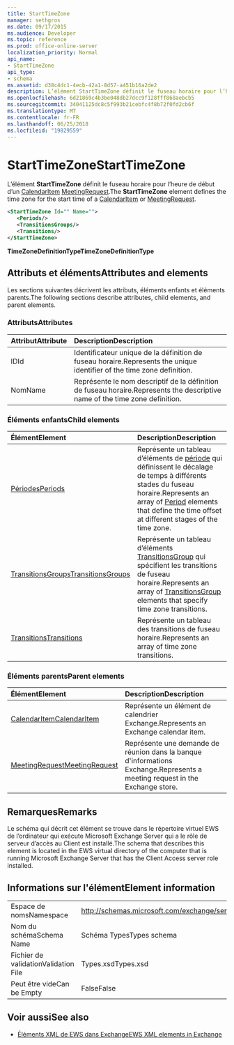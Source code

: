 ```yaml
---
title: StartTimeZone
manager: sethgros
ms.date: 09/17/2015
ms.audience: Developer
ms.topic: reference
ms.prod: office-online-server
localization_priority: Normal
api_name:
- StartTimeZone
api_type:
- schema
ms.assetid: d38c4dc1-4ecb-42a1-8d57-a451b16a2de2
description: L’élément StartTimeZone définit le fuseau horaire pour l’heure de début d’un CalendarItem MeetingRequest.
ms.openlocfilehash: 6d21869c4b3be048db27dcc9f128fff868aebcb5
ms.sourcegitcommit: 34041125dc8c5f993b21cebfc4f8b72f0fd2cb6f
ms.translationtype: MT
ms.contentlocale: fr-FR
ms.lasthandoff: 06/25/2018
ms.locfileid: "19829559"
---
```

# <a name="starttimezone"></a><span data-ttu-id="1dc0a-103">StartTimeZone</span><span class="sxs-lookup"><span data-stu-id="1dc0a-103">StartTimeZone</span></span>

<span data-ttu-id="1dc0a-104">L’élément **StartTimeZone** définit le fuseau horaire pour l’heure de début d’un [CalendarItem](calendaritem.md) [MeetingRequest](meetingrequest.md).</span><span class="sxs-lookup"><span data-stu-id="1dc0a-104">The **StartTimeZone** element defines the time zone for the start time of a [CalendarItem](calendaritem.md) or [MeetingRequest](meetingrequest.md).</span></span>
  
```xml
<StartTimeZone Id="" Name="">
   <Periods/>
   <TransitionsGroups/>
   <Transitions/>
</StartTimeZone>
```

<span data-ttu-id="1dc0a-105">**TimeZoneDefinitionType**</span><span class="sxs-lookup"><span data-stu-id="1dc0a-105">**TimeZoneDefinitionType**</span></span>

## <a name="attributes-and-elements"></a><span data-ttu-id="1dc0a-106">Attributs et éléments</span><span class="sxs-lookup"><span data-stu-id="1dc0a-106">Attributes and elements</span></span>

<span data-ttu-id="1dc0a-107">Les sections suivantes décrivent les attributs, éléments enfants et éléments parents.</span><span class="sxs-lookup"><span data-stu-id="1dc0a-107">The following sections describe attributes, child elements, and parent elements.</span></span>
  
### <a name="attributes"></a><span data-ttu-id="1dc0a-108">Attributs</span><span class="sxs-lookup"><span data-stu-id="1dc0a-108">Attributes</span></span>

|<span data-ttu-id="1dc0a-109">**Attribut**</span><span class="sxs-lookup"><span data-stu-id="1dc0a-109">**Attribute**</span></span>|<span data-ttu-id="1dc0a-110">**Description**</span><span class="sxs-lookup"><span data-stu-id="1dc0a-110">**Description**</span></span>|
|:-----|:-----|
|<span data-ttu-id="1dc0a-111">ID</span><span class="sxs-lookup"><span data-stu-id="1dc0a-111">Id</span></span>  <br/> |<span data-ttu-id="1dc0a-112">Identificateur unique de la définition de fuseau horaire.</span><span class="sxs-lookup"><span data-stu-id="1dc0a-112">Represents the unique identifier of the time zone definition.</span></span>  <br/> |
|<span data-ttu-id="1dc0a-113">Nom</span><span class="sxs-lookup"><span data-stu-id="1dc0a-113">Name</span></span>  <br/> |<span data-ttu-id="1dc0a-114">Représente le nom descriptif de la définition de fuseau horaire.</span><span class="sxs-lookup"><span data-stu-id="1dc0a-114">Represents the descriptive name of the time zone definition.</span></span>  <br/> |
   
### <a name="child-elements"></a><span data-ttu-id="1dc0a-115">Éléments enfants</span><span class="sxs-lookup"><span data-stu-id="1dc0a-115">Child elements</span></span>

|<span data-ttu-id="1dc0a-116">**Élément**</span><span class="sxs-lookup"><span data-stu-id="1dc0a-116">**Element**</span></span>|<span data-ttu-id="1dc0a-117">**Description**</span><span class="sxs-lookup"><span data-stu-id="1dc0a-117">**Description**</span></span>|
|:-----|:-----|
|[<span data-ttu-id="1dc0a-118">Périodes</span><span class="sxs-lookup"><span data-stu-id="1dc0a-118">Periods</span></span>](periods.md) <br/> |<span data-ttu-id="1dc0a-119">Représente un tableau d’éléments de [période](period.md) qui définissent le décalage de temps à différents stades du fuseau horaire.</span><span class="sxs-lookup"><span data-stu-id="1dc0a-119">Represents an array of [Period](period.md) elements that define the time offset at different stages of the time zone.</span></span>  <br/> |
|[<span data-ttu-id="1dc0a-120">TransitionsGroups</span><span class="sxs-lookup"><span data-stu-id="1dc0a-120">TransitionsGroups</span></span>](transitionsgroups.md) <br/> |<span data-ttu-id="1dc0a-121">Représente un tableau d’éléments [TransitionsGroup](transitionsgroup.md) qui spécifient les transitions de fuseau horaire.</span><span class="sxs-lookup"><span data-stu-id="1dc0a-121">Represents an array of [TransitionsGroup](transitionsgroup.md) elements that specify time zone transitions.</span></span>  <br/> |
|[<span data-ttu-id="1dc0a-122">Transitions</span><span class="sxs-lookup"><span data-stu-id="1dc0a-122">Transitions</span></span>](transitions.md) <br/> |<span data-ttu-id="1dc0a-123">Représente un tableau des transitions de fuseau horaire.</span><span class="sxs-lookup"><span data-stu-id="1dc0a-123">Represents an array of time zone transitions.</span></span>  <br/> |
   
### <a name="parent-elements"></a><span data-ttu-id="1dc0a-124">Éléments parents</span><span class="sxs-lookup"><span data-stu-id="1dc0a-124">Parent elements</span></span>

|<span data-ttu-id="1dc0a-125">**Élément**</span><span class="sxs-lookup"><span data-stu-id="1dc0a-125">**Element**</span></span>|<span data-ttu-id="1dc0a-126">**Description**</span><span class="sxs-lookup"><span data-stu-id="1dc0a-126">**Description**</span></span>|
|:-----|:-----|
|[<span data-ttu-id="1dc0a-127">CalendarItem</span><span class="sxs-lookup"><span data-stu-id="1dc0a-127">CalendarItem</span></span>](calendaritem.md) <br/> |<span data-ttu-id="1dc0a-128">Représente un élément de calendrier Exchange.</span><span class="sxs-lookup"><span data-stu-id="1dc0a-128">Represents an Exchange calendar item.</span></span>  <br/> |
|[<span data-ttu-id="1dc0a-129">MeetingRequest</span><span class="sxs-lookup"><span data-stu-id="1dc0a-129">MeetingRequest</span></span>](meetingrequest.md) <br/> |<span data-ttu-id="1dc0a-130">Représente une demande de réunion dans la banque d'informations Exchange.</span><span class="sxs-lookup"><span data-stu-id="1dc0a-130">Represents a meeting request in the Exchange store.</span></span>  <br/> |
   
## <a name="remarks"></a><span data-ttu-id="1dc0a-131">Remarques</span><span class="sxs-lookup"><span data-stu-id="1dc0a-131">Remarks</span></span>

<span data-ttu-id="1dc0a-132">Le schéma qui décrit cet élément se trouve dans le répertoire virtuel EWS de l’ordinateur qui exécute Microsoft Exchange Server qui a le rôle de serveur d’accès au Client est installé.</span><span class="sxs-lookup"><span data-stu-id="1dc0a-132">The schema that describes this element is located in the EWS virtual directory of the computer that is running Microsoft Exchange Server that has the Client Access server role installed.</span></span>
  
## <a name="element-information"></a><span data-ttu-id="1dc0a-133">Informations sur l'élément</span><span class="sxs-lookup"><span data-stu-id="1dc0a-133">Element information</span></span>

|||
|:-----|:-----|
|<span data-ttu-id="1dc0a-134">Espace de noms</span><span class="sxs-lookup"><span data-stu-id="1dc0a-134">Namespace</span></span>  <br/> |http://schemas.microsoft.com/exchange/services/2006/types  <br/> |
|<span data-ttu-id="1dc0a-135">Nom du schéma</span><span class="sxs-lookup"><span data-stu-id="1dc0a-135">Schema Name</span></span>  <br/> |<span data-ttu-id="1dc0a-136">Schéma Types</span><span class="sxs-lookup"><span data-stu-id="1dc0a-136">Types schema</span></span>  <br/> |
|<span data-ttu-id="1dc0a-137">Fichier de validation</span><span class="sxs-lookup"><span data-stu-id="1dc0a-137">Validation File</span></span>  <br/> |<span data-ttu-id="1dc0a-138">Types.xsd</span><span class="sxs-lookup"><span data-stu-id="1dc0a-138">Types.xsd</span></span>  <br/> |
|<span data-ttu-id="1dc0a-139">Peut être vide</span><span class="sxs-lookup"><span data-stu-id="1dc0a-139">Can be Empty</span></span>  <br/> |<span data-ttu-id="1dc0a-140">False</span><span class="sxs-lookup"><span data-stu-id="1dc0a-140">False</span></span>  <br/> |
   
## <a name="see-also"></a><span data-ttu-id="1dc0a-141">Voir aussi</span><span class="sxs-lookup"><span data-stu-id="1dc0a-141">See also</span></span>

- [<span data-ttu-id="1dc0a-142">Éléments XML de EWS dans Exchange</span><span class="sxs-lookup"><span data-stu-id="1dc0a-142">EWS XML elements in Exchange</span></span>](ews-xml-elements-in-exchange.md)

